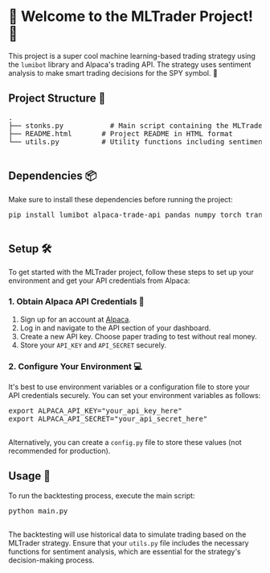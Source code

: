 <!DOCTYPE html>
<html lang="en">
</head>
<body>
    <div class="container">
        <h1>🎉 Welcome to the MLTrader Project! 🎉</h1>
        <p>This project is a super cool machine learning-based trading strategy using the <code>lumibot</code> library and Alpaca's trading API. The strategy uses sentiment analysis to make smart trading decisions for the SPY symbol. 🚀</p>
        
 <h2>Project Structure 📂</h2>
        <pre>
.
├── stonks.py           # Main script containing the MLTrader strategy
├── README.html       # Project README in HTML format
└── utils.py          # Utility functions including sentiment estimation
        </pre>
        
<h2>Dependencies 📦</h2>
        <p>Make sure to install these dependencies before running the project:</p>
        <pre>
pip install lumibot alpaca-trade-api pandas numpy torch transformers
        </pre>
<h2>Setup 🛠️</h2>
        <p>To get started with the MLTrader project, follow these steps to set up your environment and get your API credentials from Alpaca:</p>
        
<h3>1. Obtain Alpaca API Credentials 🔑</h3>
        <ol>
            <li>Sign up for an account at <a href="https://alpaca.markets/">Alpaca</a>.</li>
            <li>Log in and navigate to the API section of your dashboard.</li>
            <li>Create a new API key. Choose paper trading to test without real money.</li>
            <li>Store your <code>API_KEY</code> and <code>API_SECRET</code> securely.</li>
        </ol>
        
<h3>2. Configure Your Environment 💻</h3>
        <p>It's best to use environment variables or a configuration file to store your API credentials securely. You can set your environment variables as follows:</p>
        <pre>
export ALPACA_API_KEY="your_api_key_here"
export ALPACA_API_SECRET="your_api_secret_here"
        </pre>
        <p>Alternatively, you can create a <code>config.py</code> file to store these values (not recommended for production).</p>
        
<h2>Usage 🚀</h2>
        <p>To run the backtesting process, execute the main script:</p>
        <pre>
python main.py
        </pre>
        <p>The backtesting will use historical data to simulate trading based on the MLTrader strategy. Ensure that your <code>utils.py</code> file includes the necessary functions for sentiment analysis, which are essential for the strategy's decision-making process.</p>
    
</body>
</html>
